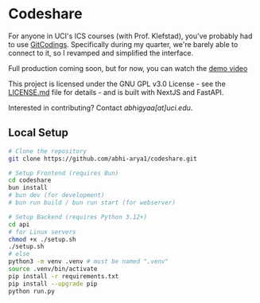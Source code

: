 # Codeshare

For anyone in UCI's ICS courses (with Prof. Klefstad), you've probably had to use [GitCodings](https://gitcodings.com). Specifically during my quarter, we're barely able to connect to it, so I revamped and simplified the interface. 

Full production coming soon, but for now, you can watch the [demo video](https://streamable.com/5t5xy1)

This project is licensed under the GNU GPL v3.0 License - see the [LICENSE.md](LICENSE.md) file for details - and is built with NextJS and FastAPI.

Interested in contributing? Contact _abhigyaa[at]uci.edu_.


## Local Setup

```bash
# Clone the repository
git clone https://github.com/abhi-arya1/codeshare.git

# Setup Frontend (requires Bun)
cd codeshare
bun install 
# bun dev (for development)
# bun run build / bun run start (for webserver)

# Setup Backend (requires Python 3.12+)
cd api
# for Linux servers 
chmod +x ./setup.sh
./setup.sh 
# else
python3 -m venv .venv # must be named ".venv"
source .venv/bin/activate
pip install -r requirements.txt
pip install --upgrade pip
python run.py
```